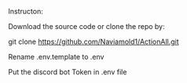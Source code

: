 Instructon:

Download the source code or clone the repo by:

git clone https://github.com/Naviamold1/ActionAll.git

Rename .env.template to .env 

Put the discord bot Token in .env file
